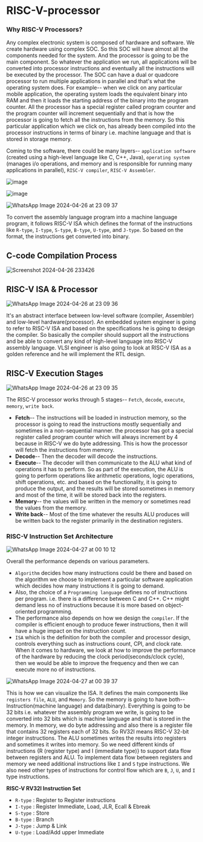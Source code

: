 # RISC-V-processor
### Why RISC-V Processors?

Any complex electronic system is composed of hardware and software.
We create hardware using complex SOC. So this SOC will have almost all the components needed for the system. And the processor is going to be the main component.
So whatever the application we run, all applications will be converted into processor instructions and eventually all the instructions will be executed by the processor.
The SOC can have a dual or quadcore processor to run multiple applications in parallel and that's what the operating system does.
For example-- when we click on any particular mobile application, the operating system loads the equivalent binary into RAM and then it loads the starting address of the binary into the program counter. All the processor has a special register called program counter and the program counter will increment sequentially and that is how the processor is going to fetch all the instructions from the memory.
So this particular application which we click on, has already been compiled into the processor instructions in terms of binary i.e. machine language and that is stored in storage memory.

Coming to the software, there could be many layers-- `application software` (created using a high-level language like C, C++, Java), `operating system` (manages i/o operations, and memory and is responsible for running many applications in parallel), `RISC-V compiler`, `RISC-V Assembler`.

![image](https://github.com/Pisinha26/VSDSquadron-Mini-Research-Internship/assets/140955475/a1a03093-3cbe-434b-8e55-8bc4e718da86)


![image](https://github.com/Pisinha26/VSDSquadron-Mini-Research-Internship/assets/140955475/bf18c839-dba9-4754-914f-849d1ae0a753)


![WhatsApp Image 2024-04-26 at 23 09 37](https://github.com/Pisinha26/VSDSquadron-Mini-Research-Internship/assets/140955475/b8cec056-82c4-4d54-88a1-a4f0b0a2fbf2)


To convert the assembly language program into a machine language program, it follows RISC-V ISA which defines the format of the instructions like `R-type`, `I-type`, `S-type`, `B-type`, `U-type`, and `J-type`. So based on the format, the instructions get converted into binary.


## C-code Compilation Process

![Screenshot 2024-04-26 233426](https://github.com/Pisinha26/VSDSquadron-Mini-Research-Internship/assets/140955475/3f9def57-ce31-4d0d-b072-7164ebdfee82)


## RISC-V ISA & Processor

![WhatsApp Image 2024-04-26 at 23 09 36](https://github.com/Pisinha26/VSDSquadron-Mini-Research-Internship/assets/140955475/b9b1c971-cc44-4563-a559-a49a11d4ce9f)

It's an abstract interface between low-level software (compiler, Assembler) and low-level  hardware(processor). 
An embedded system engineer is going to refer to RISC-V ISA and based on the specifications he is going to design the compiler.
So basically the compiler should support all the instructions and be able to convert any kind of high-level language into RISC-V  assembly language.
VLSI engineer is also going to look at RISC-V ISA as a golden reference and he will implement the RTL design.


## RISC-V Execution Stages

![WhatsApp Image 2024-04-26 at 23 09 35](https://github.com/Pisinha26/VSDSquadron-Mini-Research-Internship/assets/140955475/9cf57d4d-6e2c-4d35-981b-e00d54dcb50b)


The RISC-V processor works through 5 stages--
`Fetch`,  `decode`,  `execute`,  `memory`,  `write back`.
* <b>Fetch</b>-- The instructions will be loaded in instruction memory, so the processor is going to read the instructions mostly sequentially and sometimes in a non-sequential manner. the processor has got a special register called program counter which will always increment by 4 because in RISC-V we do byte addressing. This is how the processor will fetch the instructions from memory.
* <b>Decode</b>-- Then the decoder will decode the instructions.
* <b>Execute</b>-- The decoder will then communicate to the ALU what kind of operations it has to perform. So as part of the execution, the ALU is going to perform operations like arithmetic operations, logic operations, shift operations, etc. and based on the functionality, it is going to produce the output, and the results will be stored sometimes in memory and most of the time, it will be stored back  into the registers. 
* <b>Memory</b>-- the values will be written in the memory or sometimes read the values from the memory.
* <b>Write back</b>-- Most of the time whatever the results ALU produces will be written back to the register primarily in the destination registers.


### RISC-V Instruction Set Architecture


![WhatsApp Image 2024-04-27 at 00 10 12](https://github.com/Pisinha26/VSDSquadron-Mini-Research-Internship/assets/140955475/443fd00a-1e49-479f-9c3e-16e7f3ca7ec0)

Overall the performance depends on various parameters.
* `Algorithm` decides how many instructions could be there and based on the algorithm we choose to implement a particular software application which decides how many instructions it is going to demand.
* Also, the choice of a `Programming language` defines no of instructions per program. i.e. there is a difference between C and C++. C++ might demand less no of instructions because it is more based on object-oriented programming.
* The performance also depends on how we design the `compiler`. If the compiler is efficient enough to produce fewer instructions, then it will have a huge impact on the instruction count.
* `ISA` which is the definition for both the  compiler and processor design, controls everything such as instructions count, CPI, and clock rate. 
When it comes to hardware, we look at how to improve the performance of the hardware by reducing the clock period(seconds/clock cycle), then we would be able to improve the frequency and then we can execute more no of instructions.


![WhatsApp Image 2024-04-27 at 00 39 37](https://github.com/Pisinha26/VSDSquadron-Mini-Research-Internship/assets/140955475/8e7283b0-04f3-401c-bb6c-989b6e8b2638)


This is how we can visualize the ISA. It defines the main components like `registers file`, `ALU`, and `Memory`. So the memory is going to have both-- Instruction(machine language) and data(binary). Everything is going to be 32 bits i.e. whatever the assembly program we write, is going to be converted into 32 bits which is machine language and that is stored in the memory. In memory, we do byte addressing and also there is a register file that contains 32 registers each of 32 bits. So RV32I means RISC-V 32-bit integer instructions. The ALU sometimes writes the results into registers and sometimes it writes into memory. So we need different kinds of instructions {R (register type) and I (immediate type)} to support data flow between registers and ALU. To implement data flow between registers and memory we need additional instructions like `I` and `S` type instructions. We also need other types of instructions for control flow which are `B`, `J`, `U`, and `I` type instructions.


<b>RISC-V RV32I Instruction Set</b>
* `R-type` : Register to Register instructions
* `I-type` : Register Immediate, Load, JLR, Ecall & Ebreak
* `S-type` : Store
* `B-type` : Branch
* `J-type` : Jump & Link
* `U-type` : Load/Add upper Immediate
